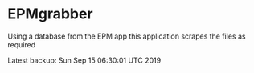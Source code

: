 # EPMgrabber
Using a database from the EPM app this application scrapes the files as required


Latest backup: Sun Sep 15 06:30:01 UTC 2019
